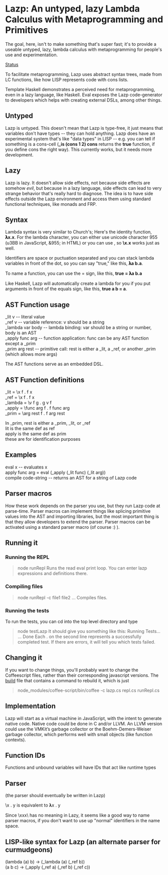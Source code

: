 # Lazp: An untyped, lazy Lambda Calculus with Metaprogramming and Primitives

The goal, here, isn't to make something that's super fast; it's to provide a useable untyped, lazy, lambda calculus with metaprogramming for people's use and experimentation.

[Status](Lazp/tree/master/TODO.md)

To facilitate metaprogramming, Lazp uses abstract syntax trees, made from LC functions, like how LISP represents code with cons lists.

Template Haskell demonstrates a perceived need for metaprogramming, even in a lazy language, like Haskell.  Eval exposes the Lazp code-generator to developers which helps with creating external DSLs, among other things.

## Untyped
Lazp is untyped.  This doesn't mean that Lazp is type-free, it just means that variables don't have types -- they can hold anything.  Lazp does have an experimental system that's like "data types" in LISP -- e.g. you can tell if something is a cons-cell (**_is (cons 1 2) cons** returns the **true** function, if you define cons the right way).  This currently works, but it needs more development.

## Lazy
Lazp is lazy.  It doesn't allow side effects, not because side effects are somehow *evil*, but because in a lazy language, side effects can lead to very strange behavior that's really hard to diagnose.  The idea is to have side effects outside the Lazp environment and access them using standard functional techniques, like monads and FRP.

## Syntax
Lambda syntax is very similar to Church's; Here's the identity function, **𝛌x.x**. For the lambda character, you can either use unicode character 955 (u3BB in JavaScript, &955; in HTML) or you can use \, so **\x.x** works just as well.

Identifiers are space or puctuation separated and you can stack lambda variables in front of the dot, so you can say "true," like this, **𝛌a b.a**.

To name a function, you can use the = sign, like this, **true = 𝛌a b.a**

Like Haskell, Lazp will automatically create a lambda for you if you put arguments in front of the equals sign, like this, **true a b = a**.

## AST Function usage
_lit v -- literal value  
_ref v -- variable reference: v should be a string  
_lambda var body -- lambda binding: var should be a string or number, body is an AST  
_apply func arg -- function application: func can be any AST function except a _prim  
_prim arg rest -- primitive call: rest is either a _lit, a _ref, or another _prim (which allows more args)  

The AST functions serve as an embedded DSL.

## AST Function definitions

_lit = \x f . f x  
_ref = \x f . f x  
_lambda = \v f g . g v f  
_apply = \func arg f . f func arg  
_prim = \arg rest f . f arg rest  

In _prim, rest is either a _prim, _lit, or _ref  
lit is the same def as ref  
apply is the same def as prim  
these are for identification purposes  

## Examples
eval x -- evaluates x  
apply func arg = eval (_apply (_lit func) (_lit arg))  
compile code-string -- returns an AST for a string of Lazp code  

## Parser macros  
How these work depends on the parser you use, but they run Lazp code at parse-time.  Parser macros can implement things like splicing primitive values into the AST and importing libraries, but the most important thing is that they allow developers to extend the parser.  Parser macros can be activated using a standard parser macro (of course :) ).

## Running it
### Running the REPL
>node runRepl
Runs the read eval print loop.  You can enter lazp expressions and definitions there.

### Compiling files
>node runRepl -c file1 file2 ...
Compiles files.  

### Running the tests
To run the tests, you can cd into the top level directory and type
> node testLazp
It should give you something like this:
> Running Tests...
> ...
> Done
Each . on the second line represents a successfully completed test.  If there are errors, it will tell you which tests failed.

## Changing it
If you want to change things, you'll probably want to change the Coffeescript files, rather than their corresponding javascript versions.  The [build](build) file that contains a command to rebuild it, which is just
> node_modules/coffee-script/bin/coffee -c lazp.cs repl.cs runRepl.cs


## Implementation
Lazp will start as a virtual machine in JavaScript, with the intent to generate native code.  Native code could be done in C and/or LLVM.  An LLVM version could use the VMKit’s garbage collector or the Boehm-Demers-Weiser garbage collector, which performs well with small objects (like function contexts).

## Function IDs
Functions and unbound variables will have IDs that act like runtime types

## Parser
(the parser should eventually be written in Lazp)  

\x . y is equivalent to 𝛌x . y  

Since \xxx\ has no meaning in Lazy, it seems like a good way to name parser macros, if you don't want to use up "normal" identifiers in the name space.

## LISP-like syntax for Lazp (an alternate parser for curmudgeons)
(lambda (a) b) -> (_lambda (a) (_ref b))  
(a b c) -> (_apply (_ref a) (_ref b) (_ref c))  
